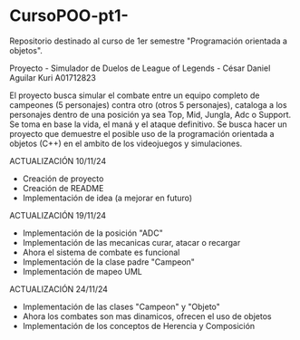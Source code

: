 # CursoPOO-pt1-
Repositorio destinado al curso de 1er semestre "Programación orientada a objetos".

Proyecto - Simulador de Duelos de League of Legends -
César Daniel Aguilar Kuri A01712823

El proyecto busca simular el combate entre un equipo completo de campeones (5 personajes) contra otro (otros 5 personajes), cataloga a los personajes dentro de una posición ya sea Top, Mid, Jungla, Adc o Support. Se toma en base la vida, el maná y el ataque definitivo. Se busca hacer un proyecto que demuestre el posible uso de la programación orientada a objetos (C++) en el ambito de los videojuegos y simulaciones.

ACTUALIZACIÓN 10/11/24
+ Creación de proyecto
+ Creación de README
+ Implementación de idea (a mejorar en futuro)

ACTUALIZACIÓN 19/11/24
+ Implementación de la posición "ADC"
+ Implementación de las mecanicas curar, atacar o recargar
+ Ahora el sistema de combate es funcional
+ Implementación de la clase padre "Campeon"
+ Implementación de mapeo UML

ACTUALIZACIÓN 24/11/24
+ Implementación de las clases "Campeon" y "Objeto"
+ Ahora los combates son mas dinamicos, ofrecen el uso de objetos
+ Implementación de los conceptos de Herencia y Composición
